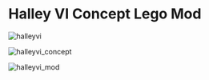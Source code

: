 # Halley VI Concept Lego Mod

![halleyvi](https://github.com/TheMindVirus/icepack/blob/main/screenshots/halleyvi/icecaves/HalleyVI.png)

![halleyvi_concept](https://github.com/TheMindVirus/icepack/blob/main/screenshots/icecaves/halleyvi/HalleyVI_concept.png)

![halleyvi_mod](https://github.com/TheMindVirus/icepack/blob/main/screenshots/icecaves/halleyvi/HalleyVI_mod.png)